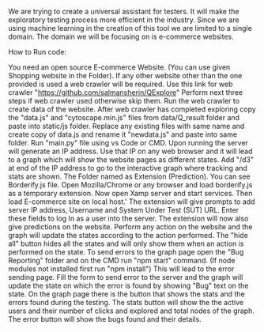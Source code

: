 We are trying to create a universal assistant for testers. It will make the exploratory testing process more efficient in the industry. Since we are using machine learning in the creation of this tool we are limited to a single domain. The domain we will be focusing on is e-commerce websites.

How to Run code:

You need an open source E-commerce Website. (You can use given Shopping website in the Folder).
If any other website other than the one provided is used a web crawler will be required. Use this link for web crawler "https://github.com/salmansherin/QExplore"
Perform next three steps if web crawler used otherwise skip them.
Run the web crawler to create data of the website.
After web crawler has completed exploring copy the "data.js" and "cytoscape.min.js" files from data/Q_result folder and paste into static/js folder.
Replace any existing files with same name and create copy of data.js and rename it "newdata.js" and paste into same folder.
Run "main.py" file using vs Code or CMD.
Upon running the server will generate an IP address.
Use that IP on any web browser and it will lead to a graph which will show the website pages as different states.
Add "/d3" at end of the IP address to go to the interactive graph where tracking and stats are shown.
The Folder named as Extension (Prediction). You can see Borderify.js file.
Open Mozilla/Chrome or any browser and load borderify.js as a temporary extension.
Now open Xamp server and start services.
Then load E-commerce site on local host.'
The extension will give prompts to add server IP address, Username and System Under Test (SUT) URL. Enter these fields to log In as a user into the server. 
The extension will now also give predictions on the website.
Perform any action on the website and the graph will update the states according to the action performed.
The "hide all" button hides all the states and will only show them when an action is performed on the state.
To send errors to the graph page open the "Bug Reporting" folder and on the CMD run "npm start" command. (If node modules not installed first run "npm install")
This will lead to the error sending page. Fill the form to send error to the server and the graph will update the state on which the error is found by showing "Bug" text on the state.
On the graph page there is the button that shows the stats and the errors found during the testing.
The stats button will show the the active users and their number of clicks and explored and total nodes of the graph.
The error button will show the bugs found and their details.
